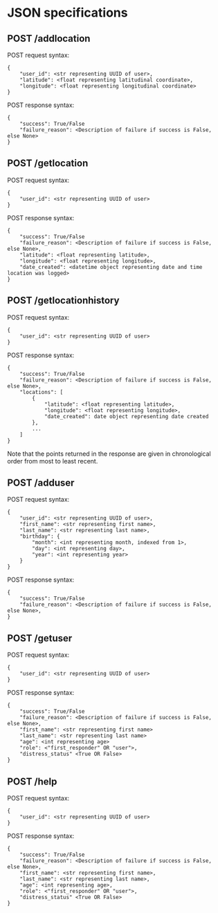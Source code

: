 # JSON specifications

## POST /addlocation

POST request syntax:
```
{
    "user_id": <str representing UUID of user>,
    "latitude": <float representing latitudinal coordinate>,
    "longitude": <float representing longitudinal coordinate>
}
```

POST response syntax:
```
{
    "success": True/False
    "failure_reason": <Description of failure if success is False, else None>
}
```

## POST /getlocation

POST request syntax:
```
{
    "user_id": <str representing UUID of user>
}
```

POST response syntax:
```
{
    "success": True/False
    "failure_reason": <Description of failure if success is False, else None>,
    "latitude": <float representing latitude>,
    "longitude": <float representing longitude>,
    "date_created": <datetime object representing date and time location was logged>
}
```

## POST /getlocationhistory

POST request syntax:
```
{
    "user_id": <str representing UUID of user>
}
```

POST response syntax:
```
{
    "success": True/False
    "failure_reason": <Description of failure if success is False, else None>,
    "locations": [
        {
            "latitude": <float representing latitude>,
            "longitude": <float representing longitude>,
            "date_created": date object representing date created
        },
        ...
    ]
}
```

Note that the points returned in the response are given in chronological order from most to least recent.

## POST /adduser

POST request syntax:
```
{
    "user_id": <str representing UUID of user>,
    "first_name": <str representing first name>,
    "last_name": <str representing last name>,
    "birthday": {
        "month": <int representing month, indexed from 1>,
        "day": <int representing day>,
        "year": <int representing year>
    }
}
```

POST response syntax:
```
{
    "success": True/False
    "failure_reason": <Description of failure if success is False, else None>,
}
```

## POST /getuser

POST request syntax:
```
{
    "user_id": <str representing UUID of user>
}
```

POST response syntax:
```
{
    "success": True/False
    "failure_reason": <Description of failure if success is False, else None>,
    "first_name": <str representing first name>
    "last_name": <str representing last name>
    "age": <int representing age>
    "role": <"first_responder" OR "user">,
    "distress_status" <True OR False>
}
```

## POST /help

POST request syntax:
```
{
    "user_id": <str representing UUID of user>
}
```

POST response syntax:
```
{
    "success": True/False
    "failure_reason": <Description of failure if success is False, else None>,
    "first_name": <str representing first name>,
    "last_name": <str representing last name>,
    "age": <int representing age>,
    "role": <"first_responder" OR "user">,
    "distress_status" <True OR False>
}
```